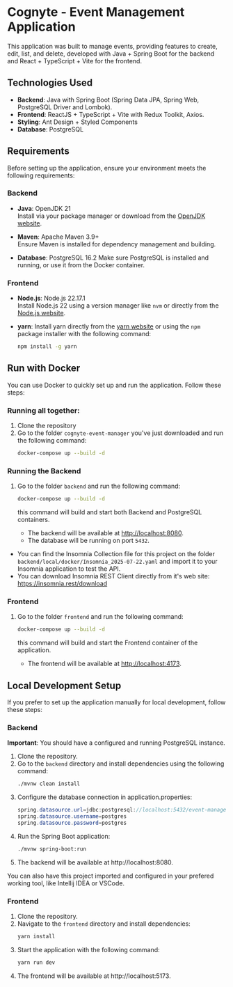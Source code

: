 # Cognyte - Event Management Application

This application was built to manage events, providing features to create, edit, list, and delete, developed with Java + Spring Boot for the backend and React + TypeScript + Vite for the frontend.

## Technologies Used

- **Backend**: Java with Spring Boot (Spring Data JPA, Spring Web, PostgreSQL Driver and Lombok).
- **Frontend**: ReactJS + TypeScript + Vite with Redux Toolkit, Axios.
- **Styling**: Ant Design + Styled Components
- **Database**: PostgreSQL

## Requirements

Before setting up the application, ensure your environment meets the following requirements:

### Backend
- **Java**: OpenJDK 21  
  Install via your package manager or download from the [OpenJDK website](https://openjdk.org/).  
  
- **Maven**: Apache Maven 3.9+  
  Ensure Maven is installed for dependency management and building.
- **Database**: PostgreSQL 16.2
  Make sure PostgreSQL is installed and running, or use it from the Docker container.  

### Frontend
- **Node.js**: Node.js 22.17.1  
  Install Node.js 22 using a version manager like `nvm` or directly from the [Node.js website](https://nodejs.org/).  
 
- **yarn**: Install yarn directly from the [yarn website](https://classic.yarnpkg.com/lang/en/docs/install/) or using the `npm` package installer with the following command:
   ```bash 
   npm install -g yarn
   ```

## Run with Docker
You can use Docker to quickly set up and run the application. Follow these steps:
### Running all together:
1. Clone the repository
2. Go to the folder `cognyte-event-manager` you've just downloaded and run the following command:
   ```bash
   docker-compose up --build -d
   ```
### Running the Backend

1. Go to the folder `backend` and run the following command:
   ```bash
   docker-compose up --build -d
   ```
   this command will build and start both Backend and PostgreSQL containers.

   - The backend will be available at [http://localhost:8080](http://localhost:8080).
   - The database will be running on port `5432`.
 - You can find the Insomnia Collection file for this project on the folder `backend/local/docker/Insomnia_2025-07-22.yaml` and import it to your Insomnia application to test the API.
 - You can download Insomnia REST Client directly from it's web site: https://insomnia.rest/download

### Frontend

1. Go to the folder `frontend` and run the following command:
   ```bash
   docker-compose up --build -d
   ```
   this command will build and start the Frontend container of the application.

   - The frontend will be available at [http://localhost:4173](http://localhost:4173).

## Local Development Setup
If you prefer to set up the application manually for local development, follow these steps:

### Backend
**Important**: You should have a configured and running PostgreSQL instance.

1. Clone the repository.
2. Go to the `backend` directory and install dependencies using the following command:
   ```bash
   ./mvnw clean install
3. Configure the database connection in application.properties:
    ```java
    spring.datasource.url=jdbc:postgresql://localhost:5432/event-manager-db
    spring.datasource.username=postgres
    spring.datasource.password=postgres
    ```
4. Run the Spring Boot application:
    ```bash
    ./mvnw spring-boot:run
    ```
5. The backend will be available at http://localhost:8080.

You can also have this project imported and configured in your prefered working tool, like Intellij IDEA or VSCode.

### Frontend
1. Clone the repository.
2. Navigate to the `frontend` directory and install dependencies:
   ```bash
   yarn install
   ```
3. Start the application with the following command:
    ```bash
   yarn run dev
   ```
4. The frontend will be available at http://localhost:5173.

